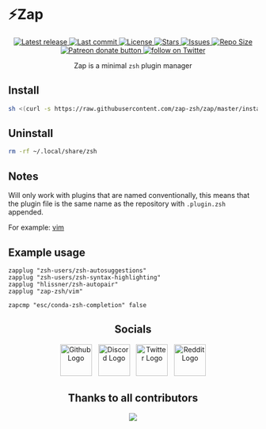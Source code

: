 # ⚡Zap

<div align="center"><p>
    <a href="https://github.com/lunarvim/LunarVim/releases/latest">
      <img alt="Latest release" src="https://img.shields.io/github/v/release/zap-zsh/zap?style=for-the-badge&logo=starship&color=C9CBFF&logoColor=D9E0EE&labelColor=302D41" />
    </a>
    <a href="https://github.com/lunarvim/LunarVim/pulse">
      <img alt="Last commit" src="https://img.shields.io/github/last-commit/zap-zsh/zap?style=for-the-badge&logo=starship&color=8bd5ca&logoColor=D9E0EE&labelColor=302D41"/>
    </a>
    <a href="https://github.com/lunarvim/LunarVim/blob/main/LICENSE">
      <img alt="License" src="https://img.shields.io/github/license/zap-zsh/zap?style=for-the-badge&logo=starship&color=ee999f&logoColor=D9E0EE&labelColor=302D41" />
    </a>
    <a href="https://github.com/LunarVim/LunarVim/stargazers">
      <img alt="Stars" src="https://img.shields.io/github/stars/zap-zsh/zap?style=for-the-badge&logo=starship&color=c69ff5&logoColor=D9E0EE&labelColor=302D41" />
    </a>
    <a href="https://github.com/LunarVim/LunarVim/issues">
      <img alt="Issues" src="https://img.shields.io/github/issues/zap-zsh/zap?style=for-the-badge&logo=bilibili&color=F5E0DC&logoColor=D9E0EE&labelColor=302D41" />
    </a>
    <a href="https://github.com/LunarVim/LunarVim">
      <img alt="Repo Size" src="https://img.shields.io/github/repo-size/zap-zsh/zap?color=%23DDB6F2&label=SIZE&logo=codesandbox&style=for-the-badge&logoColor=D9E0EE&labelColor=302D41" />
    </a>
    <a href="https://patreon.com/chrisatmachine" title="Donate to this project using Patreon">
      <img alt="Patreon donate button" src="https://img.shields.io/badge/patreon-donate-yellow.svg?style=for-the-badge&logo=starship&color=f5a97f&logoColor=D9E0EE&labelColor=302D41" />
    </a>
    <a href="https://twitter.com/intent/follow?screen_name=chrisatmachine">
      <img alt="follow on Twitter" src="https://img.shields.io/twitter/follow/chrisatmachine?style=for-the-badge&logo=twitter&color=8aadf3&logoColor=D9E0EE&labelColor=302D41" />
    </a>

Zap is a minimal `zsh` plugin manager

</div>

## Install

```sh
sh <(curl -s https://raw.githubusercontent.com/zap-zsh/zap/master/install.sh)
```

## Uninstall

```sh
rm -rf ~/.local/share/zsh
```

## Notes

Will only work with plugins that are named conventionally, this means that the plugin file is the same name as the repository with `.plugin.zsh` appended.

For example: [vim](https://github.com/zap-zsh/vim) 

## Example usage

```
zapplug "zsh-users/zsh-autosuggestions"
zapplug "zsh-users/zsh-syntax-highlighting"
zapplug "hlissner/zsh-autopair"
zapplug "zap-zsh/vim"

zapcmp "esc/conda-zsh-completion" false
```

<!----------------------------------------------------------------------------->

<div align="center">

## Socials

<p align="center">
<a href="https://github.com/zap-zsh"><img src="https://user-images.githubusercontent.com/696094/196835284-c52d4bd1-7034-439e-848b-47d4f2933dff.svg" width="64" height="64" alt="Github Logo"/></a> <img src="assets/misc/transparent.png" height="1" width="5"/> <a href="https://discord.gg/Xb9B4Ny"><img src="https://user-images.githubusercontent.com/696094/196835282-f5c47d66-29b7-4210-9ee0-d9cdecde3559.svg" width="64" height="64" alt="Discord Logo"/></a> <img src="assets/misc/transparent.png" height="1" width="5"/> <a href="https://twitter.com/chrisatmachine"><img src="https://user-images.githubusercontent.com/696094/196835281-52617611-ede6-40da-a4bc-8c5025622bbf.svg" width="64" height="64" alt="Twitter Logo"/></a> <img src="assets/misc/transparent.png" height="1" width="5"/> <a href="https://reddit.com/r/Lunarvim"><img src="https://user-images.githubusercontent.com/696094/196835278-041a4f99-28e1-4a93-8e35-c8912f1089fc.svg" width="64" height="64" alt="Reddit Logo"/></a>
</p>

[Contribute]: https://github.com/LunarVim/LunarVim/blob/master/CONTRIBUTING.md
[Install]: https://www.lunarvim.org/docs/installation
[Troubleshoot]: https://www.lunarvim.org/docs/troubleshooting
[Configure]: https://www.lunarvim.org/docs/configuration

## Thanks to all contributors

<a href="https://github.com/zap-zsh/zap/graphs/contributors">
  <img src="https://contrib.rocks/image?repo=zap-zsh/zap" />
</a>

</div>

